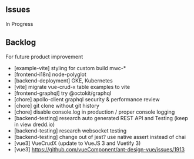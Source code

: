 ## Issues

In Progress

## Backlog

For future product improvement
- [example-vite] styling for custom build mwc-*
- [frontend-i18n] node-polyglot
- [backend-deployment] GKE, Kubernetes
- [vite] migrate vue-crud-x table examples to vite
- [frontend-graphql] try @octokit/graphql
- [chore] apollo-client graphql security & performance review
- [chore] git clone without git history
- [chore] disable console.log in production / proper console logging
- [backend-testing] research auto generated REST API and Testing (keep in view dredd.io)
- [backend-testing] research websocket testing
- [backend-testing] change out of jest? use native assert instead of chai
- [vue3] VueCrudX (update to VueJS 3 and Vuetify 3)
- [vue3] https://github.com/vueComponent/ant-design-vue/issues/1913
